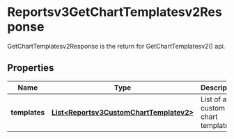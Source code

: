

# Reportsv3GetChartTemplatesv2Response

GetChartTemplatesv2Response is the return for GetChartTemplatesv2() api.

## Properties

| Name | Type | Description | Notes |
|------------ | ------------- | ------------- | -------------|
|**templates** | [**List&lt;Reportsv3CustomChartTemplatev2&gt;**](Reportsv3CustomChartTemplatev2.md) | List of all custom chart templates. |  [optional] |



